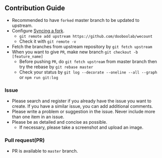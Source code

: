 ## Contribution Guide
* Recommended to have `forked` master branch to be updated to upstream.
* Configure [Syncing a fork](https://help.github.com/articles/configuring-a-remote-for-a-fork/).
  - `git remote add upstream https://github.com/dooboolab/wecount`
  - Check it with `git remote -v`
* Fetch the branches from upstream repository by `git fetch upstream`
* When you want to give `PR`, make new branch `git checkout -b [feature_name]`
  - Before pushing `PR`, do `git fetch upstream` from master branch then try the rebase by `git rebase master`
  - Check your status by `git log --decorate --oneline --all --graph` or `npm run git:log`

### Issue
* Please search and register if you already have the issue you want to create. If you have a similar issue, you can add additional comments.
* Please write a problem or suggestion in the issue. Never include more than one item in an issue.
* Please be as detailed and concise as possible.
	* If necessary, please take a screenshot and upload an image.

### Pull request(PR)
* PR is available to `master` branch.
